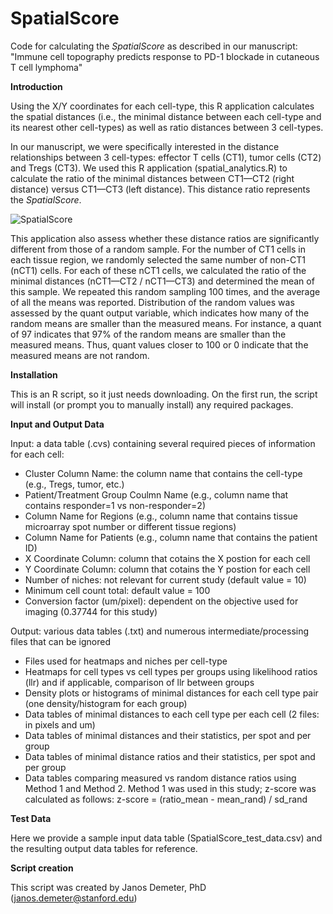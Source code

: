# SpatialScore
Code for calculating the _SpatialScore_ as described in our manuscript: "Immune cell topography predicts response to PD-1 blockade in cutaneous T cell lymphoma"


**Introduction**

Using the X/Y coordinates for each cell-type, this R application calculates the spatial distances (i.e., the minimal distance between each cell-type and its nearest other cell-types) as well as ratio distances between 3 cell-types.

In our manuscript, we were specifically interested in the distance relationships between 3 cell-types: effector T cells (CT1), tumor cells (CT2) and Tregs (CT3). We used this R application (spatial_analytics.R) to calculate the ratio of the minimal distances between CT1—CT2 (right distance) versus CT1—CT3 (left distance). This distance ratio represents the _SpatialScore_.

![SpatialScore](https://user-images.githubusercontent.com/37353112/134821486-15bd8d31-a134-4143-8851-b96a85ff5292.PNG)

This application also assess whether these distance ratios are significantly different from those of a random sample. For the number of CT1 cells in each tissue region, we randomly selected the same number of non-CT1 (nCT1) cells. For each of these nCT1 cells, we calculated the ratio of the minimal distances (nCT1—CT2 / nCT1—CT3) and determined the mean of this sample. We repeated this random sampling 100 times, and the average of all the means was reported. Distribution of the random values was assessed by the quant output variable, which indicates how many of the random means are smaller than the measured means. For instance, a quant of 97 indicates that 97% of the random means are smaller than the measured means. Thus, quant values closer to 100 or 0 indicate that the measured means are not random.


**Installation**

This is an R script, so it just needs downloading. On the first run, the script will install (or prompt you to manually install) any required packages. 


**Input and Output Data**

Input: a data table (.cvs) containing several required pieces of information for each cell:

  - Cluster Column Name: the column name that contains the cell-type (e.g., Tregs, tumor, etc.)
  - Patient/Treatment Group Coulmn Name (e.g., column name that contains responder=1 vs non-responder=2)
  - Column Name for Regions (e.g., column name that contains tissue microarray spot number or different tissue regions)
  - Column Name for Patients (e.g., column name that contains the patient ID)
  - X Coordinate Column: column that cotains the X postion for each cell
  - Y Coordinate Column: column that cotains the Y postion for each cell
  - Number of niches: not relevant for current study (default value = 10)
  - Minimum cell count total: default value = 100
  - Conversion factor (um/pixel): dependent on the objective used for imaging (0.37744 for this study) 

Output: various data tables (.txt) and numerous intermediate/processing files that can be ignored

  - Files used for heatmaps and niches per cell-type
  - Heatmaps for cell types vs cell types per groups using likelihood ratios (llr) and if applicable, comparison of llr between groups
  - Density plots or histograms of minimal distances for each cell type pair (one density/histogram for each group)
  - Data tables of minimal distances to each cell type per each cell (2 files: in pixels and um)
  - Data tables of minimal distances and their statistics, per spot and per group
  - Data tables of minimal distance ratios and their statistics, per spot and per group
  - Data tables comparing measured vs random distance ratios using Method 1 and Method 2. Method 1 was used in this study; z-score was calculated as follows: z-score = (ratio_mean - mean_rand) / sd_rand


**Test Data**

Here we provide a sample input data table (SpatialScore_test_data.csv) and the resulting output data tables for reference. 


**Script creation**

This script was created by Janos Demeter, PhD (janos.demeter@stanford.edu)  

